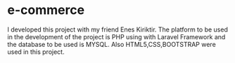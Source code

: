 # e-commerce
I developed this project with my friend Enes Kiriktir. The platform to be used in the development of the project is PHP using with Laravel Framework and the database to be used is MYSQL. Also HTML5,CSS,BOOTSTRAP were used in this project. 
